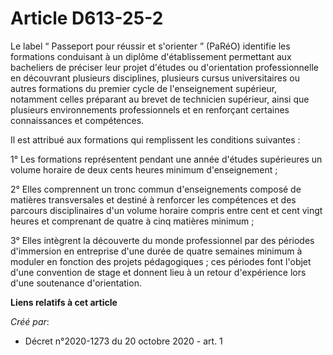 # Article D613-25-2

Le label “ Passeport pour réussir et s'orienter ” (PaRéO) identifie les formations conduisant à un diplôme d'établissement
permettant aux bacheliers de préciser leur projet d'études ou d'orientation professionnelle en découvrant plusieurs
disciplines, plusieurs cursus universitaires ou autres formations du premier cycle de l'enseignement supérieur, notamment
celles préparant au brevet de technicien supérieur, ainsi que plusieurs environnements professionnels et en renforçant
certaines connaissances et compétences.

Il est attribué aux formations qui remplissent les conditions suivantes :

1° Les formations représentent pendant une année d'études supérieures un volume horaire de deux cents heures minimum
d'enseignement ;

2° Elles comprennent un tronc commun d'enseignements composé de matières transversales et destiné à renforcer les compétences
et des parcours disciplinaires d'un volume horaire compris entre cent et cent vingt heures et comprenant de quatre à cinq
matières minimum ;

3° Elles intègrent la découverte du monde professionnel par des périodes d'immersion en entreprise d'une durée de quatre
semaines minimum à moduler en fonction des projets pédagogiques ; ces périodes font l'objet d'une convention de stage et
donnent lieu à un retour d'expérience lors d'une soutenance d'orientation.

**Liens relatifs à cet article**

_Créé par_:

  - Décret n°2020-1273 du 20 octobre 2020 - art. 1
